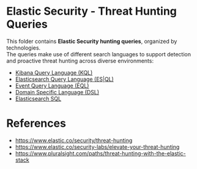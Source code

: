 # Elastic Security - Threat Hunting Queries
This folder contains **Elastic Security hunting queries**, organized by technologies.  
The queries make use of different search languages to support detection and proactive threat hunting across diverse environments:
- [Kibana Query Language (KQL)](https://www.elastic.co/docs/reference/query-languages/kql)
- [Elasticsearch Query Language (ES|QL)](https://www.elastic.co/docs/reference/query-languages/esql)
- [Event Query Language (EQL)](https://www.elastic.co/docs/reference/query-languages/eql)
- [Domain Specific Language (DSL)](https://www.elastic.co/docs/reference/query-languages/querydsl)
- [Elasticsearch SQL](https://www.elastic.co/docs/reference/query-languages/sql)

# References
- https://www.elastic.co/security/threat-hunting
- https://www.elastic.co/security-labs/elevate-your-threat-hunting
- https://www.pluralsight.com/paths/threat-hunting-with-the-elastic-stack